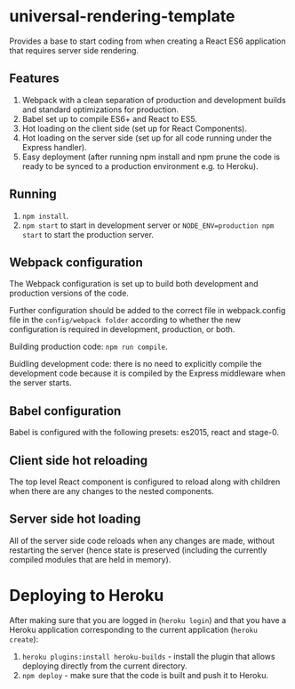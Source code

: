 # universal-rendering-template
Provides a base to start coding from when creating a React ES6 application that requires server side 
rendering.


## Features

  1. Webpack with a clean separation of production and development builds and standard optimizations
  for production.
  2. Babel set up to compile ES6+ and React to ES5.
  3. Hot loading on the client side (set up for React Components).
  4. Hot loading on the server side (set up for all code running under the Express handler).
  5. Easy deployment (after running npm install and npm prune the code is ready to be synced to a
  production environment e.g. to Heroku).


## Running

  1. `npm install`.
  2. `npm start` to start in development server or `NODE_ENV=production npm start` to start the 
  production server.
  

## Webpack configuration

The Webpack configuration is set up to build both development and production versions of the code.

Further configuration should be added to the correct file in webpack.config file in the 
`config/webpack folder` according to whether the new configuration is required in development, 
production, or both.

Building production code: `npm run compile`.

Buidling development code: there is no need to explicitly compile the development code because it is
compiled by the Express middleware when the server starts.


## Babel configuration

Babel is configured with the following presets: es2015, react and stage-0.


## Client side hot reloading

The top level React component is configured to reload along with children when there are
any changes to the nested components.


## Server side hot loading

All of the server side code reloads when any changes are made, without restarting the server (hence 
state is preserved (including the currently compiled modules that are held in memory).


# Deploying to Heroku

After making sure that you are logged in (`heroku login`) and that you have a Heroku application 
corresponding to the current application (`heroku create`):

  1. `heroku plugins:install heroku-builds` - install the plugin that allows deploying directly from
  the current directory.
  2. `npm deploy` - make sure that the code is built and push it to Heroku.
